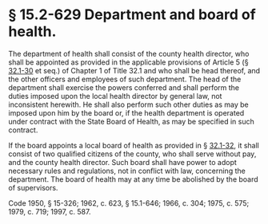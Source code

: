 # § 15.2-629 Department and board of health.

<p>The department of health shall consist of the county health director, who shall be appointed as provided in the applicable provisions of Article 5 (§ <a href='http://law.lis.virginia.gov/vacode/32.1-30/'>32.1-30</a> et seq.) of Chapter 1 of Title 32.1 and who shall be head thereof, and the other officers and employees of such department. The head of the department shall exercise the powers conferred and shall perform the duties imposed upon the local health director by general law, not inconsistent herewith. He shall also perform such other duties as may be imposed upon him by the board or, if the health department is operated under contract with the State Board of Health, as may be specified in such contract.</p><p>If the board appoints a local board of health as provided in § <a href='http://law.lis.virginia.gov/vacode/32.1-32/'>32.1-32</a>, it shall consist of two qualified citizens of the county, who shall serve without pay, and the county health director. Such board shall have power to adopt necessary rules and regulations, not in conflict with law, concerning the department. The board of health may at any time be abolished by the board of supervisors.</p><p>Code 1950, § 15-326; 1962, c. 623, § 15.1-646; 1966, c. 304; 1975, c. 575; 1979, c. 719; 1997, c. 587.</p>